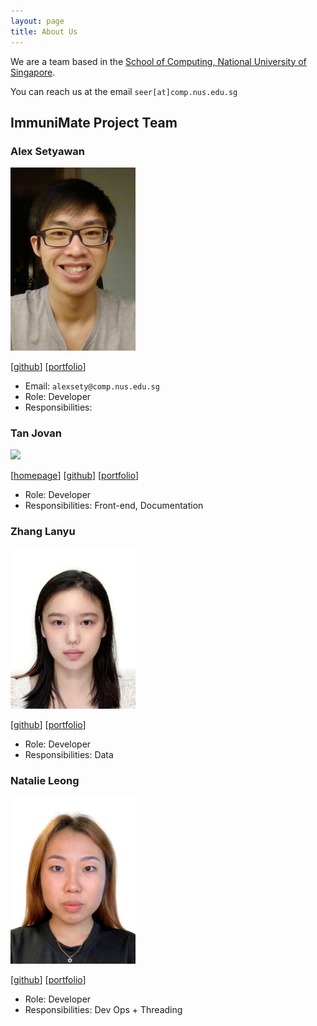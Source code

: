 ```yaml
---
layout: page
title: About Us
---
```


We are a team based in the [School of Computing, National University of Singapore](http://www.comp.nus.edu.sg).

You can reach us at the email `seer[at]comp.nus.edu.sg`

## ImmuniMate Project Team

### Alex Setyawan

<img src="images/alex-setyawan.png" width="200px">

[[github](https://github.com/alex-setyawan)]
[[portfolio](team/johndoe.md)]

* Email: `alexsety@comp.nus.edu.sg`
* Role: Developer
* Responsibilities:

### Tan Jovan

<img src="images/johndoe.png" width="200px">

[[homepage](http:/jovantanyk.dev)]
[[github](https://github.com/jovantanyk)]
[[portfolio](team/johndoe.md)]

* Role: Developer
* Responsibilities: Front-end, Documentation


### Zhang Lanyu

<img src="images/laney0808.png" width="200px">

[[github](http://github.com/laney0808)] [[portfolio](team/laney0808.md)]

* Role: Developer
* Responsibilities: Data

### Natalie Leong

<img src="images/natleong.png" width="200px">

[[github](http://github.com/NatLeong)]
[[portfolio](team/johndoe.md)]

* Role: Developer
* Responsibilities: Dev Ops + Threading
